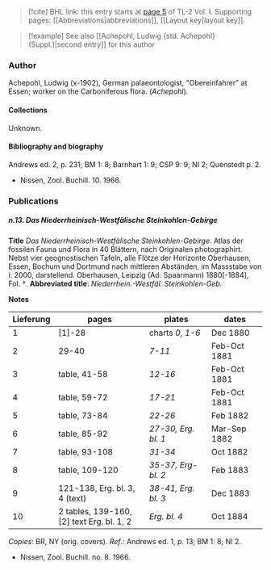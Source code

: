 > [!cite] BHL link: this entry starts at [page 5](https://www.biodiversitylibrary.org/item/103414#page/53/mode/1up) of TL-2 Vol. I.
> Supporting pages: [[Abbreviations|abbreviations]], [[Layout key|layout key]].

> [!example] See also [[Achepohl, Ludwig {std. Achepohl} (Suppl.)|second entry]] for this author

### Author

Achepohl, Ludwig (x-1902), German palaeontologist, "Obereinfahrer" at Essen; worker on the Carboniferous flora. (*Achepohl*).

#### Collections

Unknown.

#### Bibliography and biography

Andrews ed. 2, p. 231; BM 1: 8; Barnhart 1: 9; CSP 9: 9; NI 2; Quenstedt p. 2.
- Nissen, Zool. Buchill. 10. 1966.

### Publications

##### n.13. Das Niederrheinisch-Westfälische Steinkohlen-Gebirge

**Title**
*Das Niederrheinisch-Westfälische Steinkohlen-Gebirge*. Atlas der fossilen Fauna und Flora in 40 Blättern, nach Originalen photographirt. Nebst vier geognostischen Tafeln, alle Flötze der Horizonte Oberhausen, Essen, Bochum und Dortmund nach mittleren Abständen, im Massstabe von i: 2000, darstellend. Oberhausen, Leipzig (Ad. Spaarmann) 1880\[-1884\], Fol. †.
**Abbreviated title**: *Niederrhein.-Westfäl. Steinkohlen-Geb.*

**Notes**

|Lieferung	|pages	|plates	|dates|
|---|---|---|---|
|1	|\[1\]-28	|charts *0, 1-6*	|Dec 1880|
|2	|29-40	|*7-11*	|Feb-Oct 1881|
|3	|table, 41-58	|*12-16*	|Feb-Oct 1881|
|4	|table, 59-72	|*17-21*	|Feb-Oct 1881|
|5	|table, 73-84	|*22-26*	|Feb 1882|
|6	|table, 85-92	|*27-30, Erg. bl. 1*	|Mar-Sep 1882|
|7	|table, 93-108	|*31-34*	|Oct 1882|
|8	|table, 109-120	|*35-37, Erg- bl. 2*	|Feb 1883|
|9	|121-138, Erg. bl. 3, 4 (text)	|*38-41, Erg. bl. 3*	|Dec 1883|
|10	|2 tables, 139-160,<br/> \[2\] text Erg. bl. 1, 2	|*Erg. bl. 4*	|Oct 1884|

*Copies*: BR, NY (orig. covers).
*Ref*.: Andrews ed. 1, p. 13; BM 1: 8; NI 2.
- Nissen, Zool. Buchill. no. 8. 1966.


